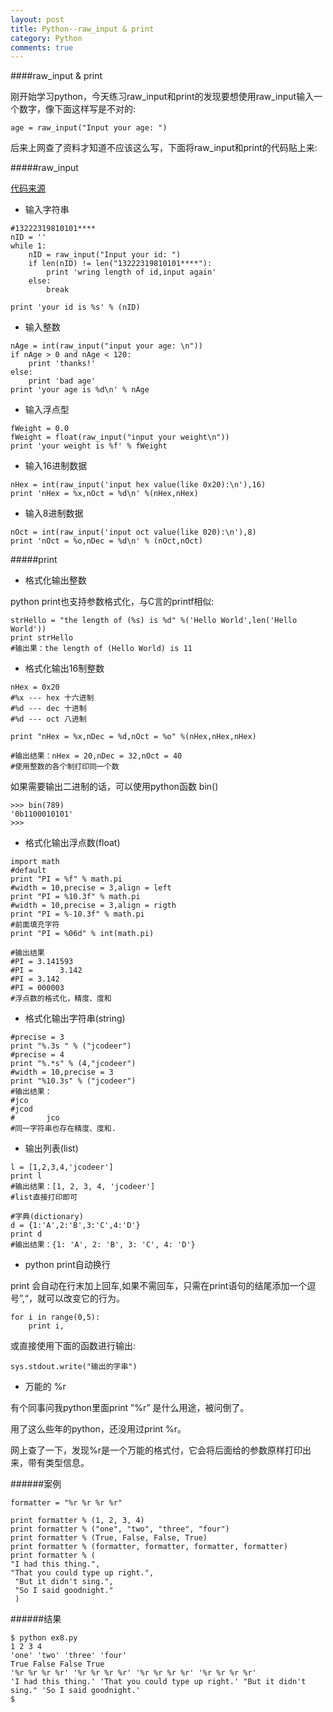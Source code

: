 ```yaml
---
layout: post
title: Python--raw_input & print
category: Python
comments: true
---
```


####raw_input & print

刚开始学习python，今天练习raw_input和print的发现要想使用raw_input输入一个数字，像下面这样写是不对的:

	age = raw_input("Input your age: ")

后来上网查了资料才知道不应该这么写，下面将raw_input和print的代码贴上来:

#####raw_input

[代码来源](http://www.pythonclub.org/python-basic/raw-input)

- 输入字符串

```
#13222319810101****
nID = ''
while 1:
    nID = raw_input("Input your id: ")
    if len(nID) != len("13222319810101****"):
        print 'wring length of id,input again'
    else:
        break

print 'your id is %s' % (nID)
```

- 输入整数

```
nAge = int(raw_input("input your age: \n"))
if nAge > 0 and nAge < 120:
    print 'thanks!'
else:
    print 'bad age'
print 'your age is %d\n' % nAge
```

- 输入浮点型

```
fWeight = 0.0
fWeight = float(raw_input("input your weight\n"))
print 'your weight is %f' % fWeight
```

- 输入16进制数据

```
nHex = int(raw_input('input hex value(like 0x20):\n'),16)
print 'nHex = %x,nOct = %d\n' %(nHex,nHex)
```

- 输入8进制数据

```
nOct = int(raw_input('input oct value(like 020):\n'),8)
print 'nOct = %o,nDec = %d\n' % (nOct,nOct)
```

#####print

- 格式化输出整数

python print也支持参数格式化，与C言的printf相似:

```
strHello = "the length of (%s) is %d" %('Hello World',len('Hello World'))
print strHello
#输出果：the length of (Hello World) is 11
```

- 格式化输出16制整数

```
nHex = 0x20
#%x --- hex 十六进制
#%d --- dec 十进制
#%d --- oct 八进制

print "nHex = %x,nDec = %d,nOct = %o" %(nHex,nHex,nHex)

#输出结果：nHex = 20,nDec = 32,nOct = 40
#使用整数的各个制打印同一个数
```

如果需要输出二进制的话，可以使用python函数 bin()

```
>>> bin(789)
'0b1100010101'
>>>
```

- 格式化输出浮点数(float)

```
import math
#default
print "PI = %f" % math.pi
#width = 10,precise = 3,align = left
print "PI = %10.3f" % math.pi
#width = 10,precise = 3,align = rigth
print "PI = %-10.3f" % math.pi
#前面填充字符
print "PI = %06d" % int(math.pi)
 
#输出结果
#PI = 3.141593
#PI =      3.142
#PI = 3.142
#PI = 000003
#浮点数的格式化，精度、度和
```

- 格式化输出字符串(string)

```
#precise = 3
print "%.3s " % ("jcodeer")
#precise = 4
print "%.*s" % (4,"jcodeer")
#width = 10,precise = 3
print "%10.3s" % ("jcodeer")
#输出结果：
#jco
#jcod
#       jco
#同一字符串也存在精度、度和.
```

- 输出列表(list)

```
l = [1,2,3,4,'jcodeer']
print l
#输出结果：[1, 2, 3, 4, 'jcodeer']
#list直接打印即可

#字典(dictionary)
d = {1:'A',2:'B',3:'C',4:'D'}
print d
#输出结果：{1: 'A', 2: 'B', 3: 'C', 4: 'D'}
```

- python print自动换行

print 会自动在行末加上回车,如果不需回车，只需在print语句的结尾添加一个逗号”,“，就可以改变它的行为。

```
for i in range(0,5):
    print i,
```

或直接使用下面的函数进行输出:

```
sys.stdout.write("输出的字串")
```

- 万能的 %r



有个同事问我python里面print ”%r” 是什么用途，被问倒了。

用了这么些年的python，还没用过print %r。

网上查了一下，发现%r是一个万能的格式付，它会将后面给的参数原样打印出来，带有类型信息。

######案例

```
formatter = "%r %r %r %r"

print formatter % (1, 2, 3, 4)
print formatter % ("one", "two", "three", "four")
print formatter % (True, False, False, True)
print formatter % (formatter, formatter, formatter, formatter)
print formatter % (
"I had this thing.",
"That you could type up right.",
 "But it didn't sing.",
 "So I said goodnight."
 )
```

######结果

```
$ python ex8.py
1 2 3 4
'one' 'two' 'three' 'four'
True False False True
'%r %r %r %r' '%r %r %r %r' '%r %r %r %r' '%r %r %r %r'
'I had this thing.' 'That you could type up right.' "But it didn't sing." 'So I said goodnight.'
$
```